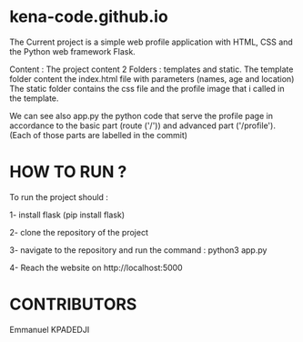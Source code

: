 # kena-code.github.io

The Current project is a simple web profile application with HTML, CSS and the Python web framework Flask.

Content :
The project content 2 Folders : templates and static.
The template folder content the index.html file with parameters (names, age and location)
The static folder contains the css file and the profile image that i called in the template.

We can see also app.py the python code that serve the profile page in accordance to the basic part (route ('/')) and advanced part ('/profile'). (Each of those parts are labelled in the commit)

# HOW TO RUN ?
To run the project should :

 1- install flask (pip install flask)
 
 2- clone the repository of the project
 
 3- navigate to the repository and run the command : python3 app.py

 4- Reach the website on  http://localhost:5000

# CONTRIBUTORS

Emmanuel KPADEDJI
